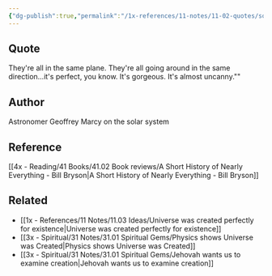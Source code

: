 ```yaml
---
{"dg-publish":true,"permalink":"/1x-references/11-notes/11-02-quotes/solar-system-is-perfect-gorgeous-its-almost-uncanny-geoffrey-marcy/","title":"Solar system is perfect. Gorgeous. Its almost uncanny - Geoffrey Marcy","created":"2023-08-29T17:21:58.171+03:00","updated":"2024-02-14T20:18:39.202+03:00"}
---
```



## Quote
They're all in the same plane. They're all going around in the same direction...it's perfect, you know. It's gorgeous. It's almost uncanny.""

## Author
Astronomer Geoffrey Marcy on the solar system

## Reference
[[4x - Reading/41 Books/41.02 Book reviews/A Short History of Nearly Everything - Bill Bryson\|A Short History of Nearly Everything - Bill Bryson]]

## Related
- [[1x - References/11 Notes/11.03 Ideas/Universe was created perfectly for existence\|Universe was created perfectly for existence]]
- [[3x - Spiritual/31 Notes/31.01 Spiritual Gems/Physics shows Universe was Created\|Physics shows Universe was Created]]
- [[3x - Spiritual/31 Notes/31.01 Spiritual Gems/Jehovah wants us to examine creation\|Jehovah wants us to examine creation]]